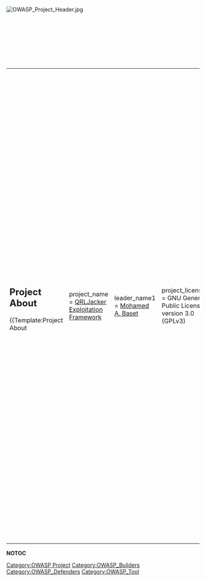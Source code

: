<div style="width:100%;height:160px;border:0,margin:0;overflow: hidden;">

![OWASP_Project_Header.jpg](OWASP_Project_Header.jpg
"OWASP_Project_Header.jpg")

</div>

<table>
<tbody>
<tr class="odd">
<td><h2 id="project_about">Project About</h2>
<p>{{Template:Project About</p></td>
<td><p>project_name = <a href="https://github.com/OWASP/QRLJacking/tree/master/QRLJacker">QRLJacker Exploitation Framework</a></p></td>
<td><p>leader_name1 = <a href="mailto:mohamed.baset@owasp.org">Mohamed A. Baset</a></p></td>
<td><p>project_license = GNU General Public License version 3.0 (GPLv3)</p></td>
<td><p>project_description = QRLJacker is a highly customizable exploitation framework to demonstrate "<a href="QRLJacking" title="wikilink">QRLJacking Attack Vector</a>" to show how it is easy to hijack services that depend on QR Code as an authentication and login method, Mainly it aims to raise the security awareness regarding all the services using the QR Code as a main way to login users to different services.</p></td>
<td><p>contributor_name1 = <a href="https://github.com/D4Vinci">Karim Shoair</a></p></td>
<td><p>pamphlet_link = <a href="https://github.com/OWASP/QRLJacking/wiki">https://github.com/OWASP/QRLJacking/wiki</a></p></td>
<td><p>presentation_link = <a href="https://github.com/OWASP/QRLJacking/wiki">https://github.com/OWASP/QRLJacking/wiki</a></p></td>
<td><p>project_road_map = Global_Projects_Committee</p></td>
<td><p>release_1 = <a href="https://github.com/OWASP/QRLJacking/tree/master/QRLJacker">https://github.com/OWASP/QRLJacking/tree/master/QRLJacker</a></p></td>
<td><p>mailing_list_name = <a href="https://groups.google.com/a/owasp.org/forum/#!forum/qrljacker-project">QRLJacker Project Mailing-list</a> }}</p>
<h2 id="qrljacker_exploitation_framework">QRLJacker Exploitation Framework</h2>
<p>A highly customizable framework to demonstrate "<a href="QRLJacking" title="wikilink">QRLJacking Attack Vector</a>" mainly to show how it easy to hijack services that rely on QR Code Authentication!</p>
<figure>
<img src="QRLJacker.png" title="QRLJacker.png" alt="QRLJacker.png" /><figcaption>QRLJacker.png</figcaption>
</figure>
<h2 id="licensing">Licensing</h2>
<p>OWASP QRLJacking attack vector, OWASP QRLJacker exploitation framework and any contributions are free to use under the GNU General Public License version 3.0 (GPLv3).</p>
<p>Copyright (c) 2016 OWASP</p>
<h2 id="roadmap">Roadmap</h2>
<p><strong></p>
<ul>
<li>Write modules for other websites and services.</li>
<li>Write post-exploitation modules for the framework.</li>
</ul>
<p></strong></p>
<h2 id="getting_involved">Getting Involved</h2>
<p>QRLJacking welcomes any contributions, so if you are excited and want to be involved contribute to the project's <a href="https://github.com/OWASP/QRLJacking/commits/master/QRLJacker">Github repository</a> and subscribe in our <a href="https://groups.google.com/a/owasp.org/forum/#!forum/qrljacker-project">QRLJacker Project Mailing-list</a> to keep in touch.</p></td>
<td><h2 id="project_resources">Project Resources</h2>
<p><a href="https://github.com/OWASP/QRLJacking/tree/master/QRLJacker">Installation Package</a></p>
<p><a href="https://github.com/OWASP/QRLJacking/tree/master/QRLJacker">Source Code</a></p>
<p><a href="https://github.com/OWASP/QRLJacking/commits/master/QRLJacker">What's New (Revision History)</a></p>
<p><a href="https://github.com/OWASP/QRLJacking/commits/master/QRLJacker">Documentation</a></p>
<p><a href="https://github.com/OWASP/QRLJacking/wiki">Wiki Home Page</a></p>
<p><a href="https://github.com/OWASP/QRLJacking/issues">Issue Tracker</a></p>
<p><a href="https://prezi.com/1e8w98atg6dx/qrljacking/">Slide Presentation</a></p>
<p><a href="https://www.youtube.com/watch?v=sYtH5-K2JZc">Video</a></p>
<h2 id="project_leader">Project Leader</h2>
<p><a href="https://github.com/SymbianSyMoh">Mohamed A. Baset</a></p></td>
</tr>
</tbody>
</table>

__NOTOC__ <headertabs />

[Category:OWASP Project](Category:OWASP_Project "wikilink")
[Category:OWASP_Builders](Category:OWASP_Builders "wikilink")
[Category:OWASP_Defenders](Category:OWASP_Defenders "wikilink")
[Category:OWASP_Tool](Category:OWASP_Tool "wikilink")